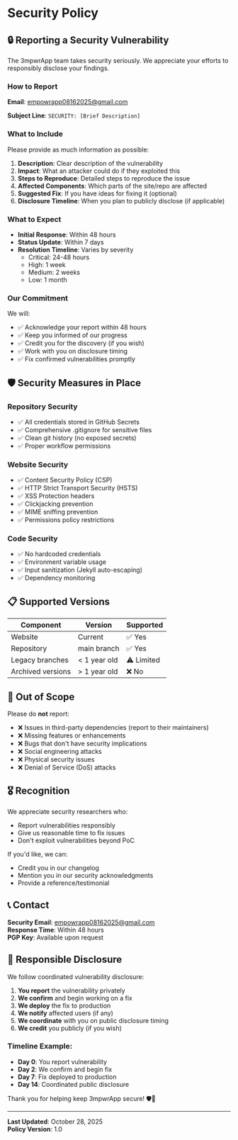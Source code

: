 # Security Policy

## 🔒 Reporting a Security Vulnerability

The 3mpwrApp team takes security seriously. We appreciate your efforts to responsibly disclose your findings.

### How to Report

**Email**: empowrapp08162025@gmail.com

**Subject Line**: `SECURITY: [Brief Description]`

### What to Include

Please provide as much information as possible:

1. **Description**: Clear description of the vulnerability
2. **Impact**: What an attacker could do if they exploited this
3. **Steps to Reproduce**: Detailed steps to reproduce the issue
4. **Affected Components**: Which parts of the site/repo are affected
5. **Suggested Fix**: If you have ideas for fixing it (optional)
6. **Disclosure Timeline**: When you plan to publicly disclose (if applicable)

### What to Expect

- **Initial Response**: Within 48 hours
- **Status Update**: Within 7 days
- **Resolution Timeline**: Varies by severity
  - Critical: 24-48 hours
  - High: 1 week
  - Medium: 2 weeks
  - Low: 1 month

### Our Commitment

We will:
- ✅ Acknowledge your report within 48 hours
- ✅ Keep you informed of our progress
- ✅ Credit you for the discovery (if you wish)
- ✅ Work with you on disclosure timing
- ✅ Fix confirmed vulnerabilities promptly

## 🛡️ Security Measures in Place

### Repository Security
- ✅ All credentials stored in GitHub Secrets
- ✅ Comprehensive .gitignore for sensitive files
- ✅ Clean git history (no exposed secrets)
- ✅ Proper workflow permissions

### Website Security
- ✅ Content Security Policy (CSP)
- ✅ HTTP Strict Transport Security (HSTS)
- ✅ XSS Protection headers
- ✅ Clickjacking prevention
- ✅ MIME sniffing prevention
- ✅ Permissions policy restrictions

### Code Security
- ✅ No hardcoded credentials
- ✅ Environment variable usage
- ✅ Input sanitization (Jekyll auto-escaping)
- ✅ Dependency monitoring

## 📋 Supported Versions

| Component | Version | Supported |
|-----------|---------|-----------|
| Website | Current | ✅ Yes |
| Repository | main branch | ✅ Yes |
| Legacy branches | < 1 year old | ⚠️ Limited |
| Archived versions | > 1 year old | ❌ No |

## 🚫 Out of Scope

Please do **not** report:
- ❌ Issues in third-party dependencies (report to their maintainers)
- ❌ Missing features or enhancements
- ❌ Bugs that don't have security implications
- ❌ Social engineering attacks
- ❌ Physical security issues
- ❌ Denial of Service (DoS) attacks

## 🎖️ Recognition

We appreciate security researchers who:
- Report vulnerabilities responsibly
- Give us reasonable time to fix issues
- Don't exploit vulnerabilities beyond PoC

If you'd like, we can:
- Credit you in our changelog
- Mention you in our security acknowledgments
- Provide a reference/testimonial

## 📞 Contact

**Security Email**: empowrapp08162025@gmail.com  
**Response Time**: Within 48 hours  
**PGP Key**: Available upon request

## 🔐 Responsible Disclosure

We follow coordinated vulnerability disclosure:

1. **You report** the vulnerability privately
2. **We confirm** and begin working on a fix
3. **We deploy** the fix to production
4. **We notify** affected users (if any)
5. **We coordinate** with you on public disclosure timing
6. **We credit** you publicly (if you wish)

### Timeline Example:
- **Day 0**: You report vulnerability
- **Day 2**: We confirm and begin fix
- **Day 7**: Fix deployed to production
- **Day 14**: Coordinated public disclosure

Thank you for helping keep 3mpwrApp secure! 🛡️💚

---

**Last Updated**: October 28, 2025  
**Policy Version**: 1.0

